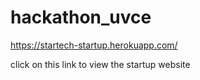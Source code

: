 # hackathon_uvce

https://startech-startup.herokuapp.com/

click on this link to view the startup website 
